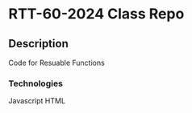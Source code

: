 # RTT-60-2024 Class Repo

## Description
Code for Resuable Functions

### Technologies
Javascript
HTML